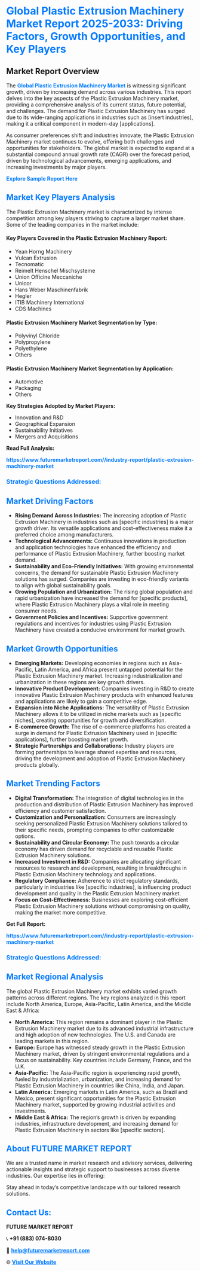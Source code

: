 <h1 style="color: #007BFF;">Global Plastic Extrusion Machinery Market Report 2025-2033: Driving Factors, Growth Opportunities, and Key Players</h1>

<section id="overview">
<h2>Market Report Overview</h2>
<p>The <a href="https://www.futuremarketreport.com//industry-report/plastic-extrusion-machinery-market" style="color: #007BFF; text-decoration: none;"><strong>Global Plastic Extrusion Machinery Market</strong></a> is witnessing significant growth, driven by increasing demand across various industries. This report delves into the key aspects of the Plastic Extrusion Machinery market, providing a comprehensive analysis of its current status, future potential, and challenges. The demand for Plastic Extrusion Machinery has surged due to its wide-ranging applications in industries such as [insert industries], making it a critical component in modern-day [applications].</p>
<p>As consumer preferences shift and industries innovate, the Plastic Extrusion Machinery market continues to evolve, offering both challenges and opportunities for stakeholders. The global market is expected to expand at a substantial compound annual growth rate (CAGR) over the forecast period, driven by technological advancements, emerging applications, and increasing investments by major players.</p>
</section>

<section id="overview">
<p><a href="https://www.futuremarketreport.com//request-sample/reportId=47788" style="color: #007BFF; text-decoration: none;"><strong>Explore Sample Report Here</strong></a></p>
</section>

<section id="key-players">
<h2 style="color: #007BFF;">Market Key Players Analysis</h2>
<p>The Plastic Extrusion Machinery market is characterized by intense competition among key players striving to capture a larger market share. Some of the leading companies in the market include:</p>
<h4>Key Players Covered in the Plastic Extrusion Machinery Report:</h4>
<ul><li>Yean Horng Machinery</li><li>Vulcan Extrusion</li><li>Tecnomatic</li><li>Reimelt Henschel Mischsysteme</li><li>Union Officine Meccaniche</li><li>Unicor</li><li>Hans Weber Maschinenfabrik</li><li>Hegler</li><li>ITIB Machinery International</li><li>CDS Machines</li></ul>
<h4>Plastic Extrusion Machinery Market Segmentation by Type:</h4>
<ul><li>Polyvinyl Chloride</li><li>Polypropylene</li><li>Polyethylene</li><li>Others</li></ul>

<h4>Plastic Extrusion Machinery Market Segmentation by Application:</h4>
<ul><li>Automotive</li><li>Packaging</li><li>Others</li></ul>
<p><strong>Key Strategies Adopted by Market Players:</strong></p>
<ul>
<li>Innovation and R&D</li>
<li>Geographical Expansion</li>
<li>Sustainability Initiatives</li>
<li>Mergers and Acquisitions</li>
</ul>
</section>

<section>
<p><strong>Read Full Analysis: </strong></p><a href="https://www.futuremarketreport.com//industry-report/plastic-extrusion-machinery-market" style="color: #007BFF; text-decoration: none;"><strong>https://www.futuremarketreport.com//industry-report/plastic-extrusion-machinery-market</strong></a>
<h3 style="color: #007BFF;">Strategic Questions Addressed:</h3>
</section>

<section id="driving-factors">
<h2 style="color: #007BFF;">Market Driving Factors</h2>
<ul>
<li><strong>Rising Demand Across Industries:</strong> The increasing adoption of Plastic Extrusion Machinery in industries such as [specific industries] is a major growth driver. Its versatile applications and cost-effectiveness make it a preferred choice among manufacturers.</li>
<li><strong>Technological Advancements:</strong> Continuous innovations in production and application technologies have enhanced the efficiency and performance of Plastic Extrusion Machinery, further boosting market demand.</li>
<li><strong>Sustainability and Eco-Friendly Initiatives:</strong> With growing environmental concerns, the demand for sustainable Plastic Extrusion Machinery solutions has surged. Companies are investing in eco-friendly variants to align with global sustainability goals.</li>
<li><strong>Growing Population and Urbanization:</strong> The rising global population and rapid urbanization have increased the demand for [specific products], where Plastic Extrusion Machinery plays a vital role in meeting consumer needs.</li>
<li><strong>Government Policies and Incentives:</strong> Supportive government regulations and incentives for industries using Plastic Extrusion Machinery have created a conducive environment for market growth.</li>
</ul>
</section>

<section id="growth-opportunities">
<h2 style="color: #007BFF;">Market Growth Opportunities</h2>
<ul>
<li><strong>Emerging Markets:</strong> Developing economies in regions such as Asia-Pacific, Latin America, and Africa present untapped potential for the Plastic Extrusion Machinery market. Increasing industrialization and urbanization in these regions are key growth drivers.</li>
<li><strong>Innovative Product Development:</strong> Companies investing in R&D to create innovative Plastic Extrusion Machinery products with enhanced features and applications are likely to gain a competitive edge.</li>
<li><strong>Expansion into Niche Applications:</strong> The versatility of Plastic Extrusion Machinery allows it to be utilized in niche markets such as [specific niches], creating opportunities for growth and diversification.</li>
<li><strong>E-commerce Growth:</strong> The rise of e-commerce platforms has created a surge in demand for Plastic Extrusion Machinery used in [specific applications], further boosting market growth.</li>
<li><strong>Strategic Partnerships and Collaborations:</strong> Industry players are forming partnerships to leverage shared expertise and resources, driving the development and adoption of Plastic Extrusion Machinery products globally.</li>
</ul>
</section>

<section id="trending-factors">
<h2 style="color: #007BFF;">Market Trending Factors</h2>
<ul>
<li><strong>Digital Transformation:</strong> The integration of digital technologies in the production and distribution of Plastic Extrusion Machinery has improved efficiency and customer satisfaction.</li>
<li><strong>Customization and Personalization:</strong> Consumers are increasingly seeking personalized Plastic Extrusion Machinery solutions tailored to their specific needs, prompting companies to offer customizable options.</li>
<li><strong>Sustainability and Circular Economy:</strong> The push towards a circular economy has driven demand for recyclable and reusable Plastic Extrusion Machinery solutions.</li>
<li><strong>Increased Investment in R&D:</strong> Companies are allocating significant resources to research and development, resulting in breakthroughs in Plastic Extrusion Machinery technology and applications.</li>
<li><strong>Regulatory Compliance:</strong> Adherence to strict regulatory standards, particularly in industries like [specific industries], is influencing product development and quality in the Plastic Extrusion Machinery market.</li>
<li><strong>Focus on Cost-Effectiveness:</strong> Businesses are exploring cost-efficient Plastic Extrusion Machinery solutions without compromising on quality, making the market more competitive.</li>
</ul>
</section>

<section>
<p><strong>Get Full Report: </strong></p><a href="https://www.futuremarketreport.com//industry-report/plastic-extrusion-machinery-market" style="color: #007BFF; text-decoration: none;"><strong>https://www.futuremarketreport.com//industry-report/plastic-extrusion-machinery-market</strong></a>
<h3 style="color: #007BFF;">Strategic Questions Addressed:</h3>
</section>


<section id="regional-analysis">
<h2 style="color: #007BFF;">Market Regional Analysis</h2>
<p>The global Plastic Extrusion Machinery market exhibits varied growth patterns across different regions. The key regions analyzed in this report include North America, Europe, Asia-Pacific, Latin America, and the Middle East & Africa:</p>
<ul>
<li><strong>North America:</strong> This region remains a dominant player in the Plastic Extrusion Machinery market due to its advanced industrial infrastructure and high adoption of new technologies. The U.S. and Canada are leading markets in this region.</li>
<li><strong>Europe:</strong> Europe has witnessed steady growth in the Plastic Extrusion Machinery market, driven by stringent environmental regulations and a focus on sustainability. Key countries include Germany, France, and the U.K.</li>
<li><strong>Asia-Pacific:</strong> The Asia-Pacific region is experiencing rapid growth, fueled by industrialization, urbanization, and increasing demand for Plastic Extrusion Machinery in countries like China, India, and Japan.</li>
<li><strong>Latin America:</strong> Emerging markets in Latin America, such as Brazil and Mexico, present significant opportunities for the Plastic Extrusion Machinery market, supported by growing industrial activities and investments.</li>
<li><strong>Middle East & Africa:</strong> The region’s growth is driven by expanding industries, infrastructure development, and increasing demand for Plastic Extrusion Machinery in sectors like [specific sectors].</li>
</ul>
</section>

<footer>
<h2 style="color: #007BFF;">About FUTURE MARKET REPORT</h2>
<p>We are a trusted name in market research and advisory services, delivering actionable insights and strategic support to businesses across diverse industries. Our expertise lies in offering:</p>

<p>Stay ahead in today’s competitive landscape with our tailored research solutions.</p>

<h2 style="color: #007BFF;">Contact Us:</h2>
<p><strong>FUTURE MARKET REPORT</strong></p>
<p>📞 <strong>+91 (883) 074-8030</strong></p>
<p>📧 <strong><a href="mailto:help@futuremarketreport.com" style="color: #007BFF;">help@futuremarketreport.com</a></strong></p>
<p>🌐 <strong><a href="https://www.futuremarketreport.com/" style="color: #007BFF;">Visit Our Website</a></strong></p>
</footer>